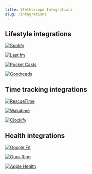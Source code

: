 ```yaml
---
title: Stethoscope Integrations
slug: /integrations
---
```


## Lifestyle integrations

<a href="/docs/integrations/spotify"><img class="logos" alt="Spotify" src="https://stethoscope.js.org/branding/integrations/spotify.png" /></a>

<a href="/docs/integrations/last-fm"><img class="logos" alt="Last.fm" src="https://stethoscope.js.org/branding/integrations/last-fm.png" /></a>

<a href="/docs/integrations/pocket-casts"><img class="logos" alt="Pocket Casts" src="https://stethoscope.js.org/branding/integrations/pocket-casts.png" /></a>

<a href="/docs/integrations/goodreads"><img class="logos" alt="Goodreads" src="https://stethoscope.js.org/branding/integrations/goodreads.png" /></a>

## Time tracking integrations

<a href="/docs/integrations/rescuetime"><img class="logos" alt="RescueTime" src="https://stethoscope.js.org/branding/integrations/rescuetime.png" /></a>

<a href="/docs/integrations/wakatime"><img class="logos" alt="Wakatime" src="https://stethoscope.js.org/branding/integrations/wakatime.png" /></a>

<a href="/docs/integrations/clockify"><img class="logos" alt="Clockify" src="https://stethoscope.js.org/branding/integrations/clockify.png" /></a>

## Health integrations

<a href="/docs/integrations/google-fit"><img class="logos" alt="Google Fit" src="https://stethoscope.js.org/branding/integrations/google-fit.png" /></a>

<a href="/docs/integrations/oura-ring"><img class="logos" alt="Oura-Ring" src="https://stethoscope.js.org/branding/integrations/oura-ring.png" /></a>

<a href="/docs/integrations/apple-health"><img class="logos" alt="Apple Health" src="https://stethoscope.js.org/branding/integrations/apple-health.png" /></a>

